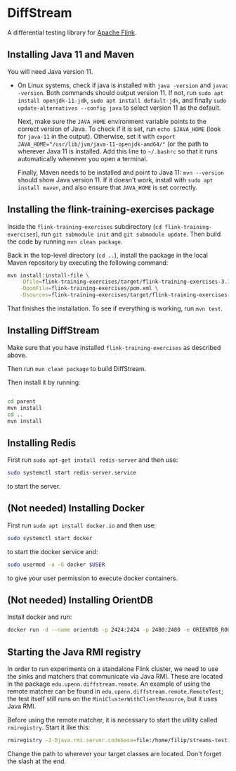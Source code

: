 # DiffStream

A differential testing library for [Apache Flink](https://flink.apache.org/).

## Installing Java 11 and Maven

You will need Java version 11.

- On Linux systems, check if java is installed with `java -version` and `javac -version`. Both commands should output version 11. If not, run `sudo apt install openjdk-11-jdk`, `sudo apt install default-jdk`, and finally `sudo update-alternatives --config java` to select version 11 as the default.

  Next, make sure the `JAVA_HOME` environment variable points to the correct version of Java. To check if it is set, run `echo $JAVA_HOME` (look for `java-11` in the output). Otherwise, set it with `export JAVA_HOME="/usr/lib/jvm/java-11-openjdk-amd64/"` (or the path to wherever Java 11 is installed. Add this line to `~/.bashrc` so that it runs automatically whenever you open a terminal.

  Finally, Maven needs to be installed and point to Java 11: `mvn --version` should show Java version 11. If it doesn't work, install with `sudo apt install maven`, and also ensure that `JAVA_HOME` is set correctly.

## Installing the flink-training-exercises package

Inside the `flink-training-exercises` subdirectory (`cd flink-training-exercises`), run `git submodule init` and `git submodule update`. Then build the code by running `mvn clean package`.

Back in the top-level directory (`cd ..`), install the package in the local Maven repository by executing the following command:

```sh
mvn install:install-file \
    -Dfile=flink-training-exercises/target/flink-training-exercises-3.1.1.jar \
    -DpomFile=flink-training-exercises/pom.xml \
    -Dsources=flink-training-exercises/target/flink-training-exercises-3.1.1-sources.jar
```

That finishes the installation. To see if everything is working, run `mvn test`.

## Installing DiffStream

Make sure that you have installed `flink-training-exercises` as described above.

Then run `mvn clean package` to build DiffStream.

Then install it by running:

```sh

cd parent
mvn install
cd ..
mvn install
```

## Installing Redis

First run `sudo apt-get install redis-server` and then use:

```sh
sudo systemctl start redis-server.service
```

to start the server.

## (Not needed) Installing Docker

First run `sudo apt install docker.io` and then use:

```sh
sudo systemctl start docker
```

to start the docker service and:

```sh
sudo usermod -a -G docker $USER
```

to give your user permission to execute docker containers.

## (Not needed) Installing OrientDB

Install docker and run:

```sh
docker run -d --name orientdb -p 2424:2424 -p 2480:2480 -e ORIENTDB_ROOT_PASSWORD=root orientdb:latest
```

## Starting the Java RMI registry

In order to run experiments on a standalone Flink cluster, we need
to use the sinks and matchers that communicate via Java RMI. These
are located in the package `edu.upenn.diffstream.remote`. An
example of using the remote matcher can be found in
`edu.upenn.diffstream.remote.RemoteTest`; the test itself still
runs on the `MiniClusterWithClientResource`, but it uses Java RMI.

Before using the remote matcher, it is necessary to start the
utility called `rmiregistry`. Start it like this:

```sh
rmiregistry -J-Djava.rmi.server.codebase=file:/home/filip/streams-testing/target/classes/ &
```

Change the path to wherever your target classes are located. Don't
forget the slash at the end.

